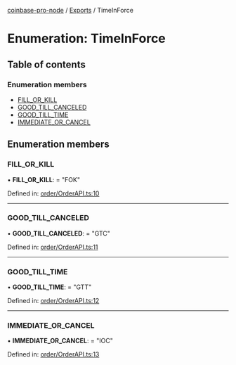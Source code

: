 [coinbase-pro-node](../README.md) / [Exports](../modules.md) / TimeInForce

# Enumeration: TimeInForce

## Table of contents

### Enumeration members

- [FILL_OR_KILL](timeinforce.md#fill_or_kill)
- [GOOD_TILL_CANCELED](timeinforce.md#good_till_canceled)
- [GOOD_TILL_TIME](timeinforce.md#good_till_time)
- [IMMEDIATE_OR_CANCEL](timeinforce.md#immediate_or_cancel)

## Enumeration members

### FILL_OR_KILL

• **FILL_OR_KILL**: = "FOK"

Defined in: [order/OrderAPI.ts:10](https://github.com/bennycode/coinbase-pro-node/blob/1018fbd/src/order/OrderAPI.ts#L10)

---

### GOOD_TILL_CANCELED

• **GOOD_TILL_CANCELED**: = "GTC"

Defined in: [order/OrderAPI.ts:11](https://github.com/bennycode/coinbase-pro-node/blob/1018fbd/src/order/OrderAPI.ts#L11)

---

### GOOD_TILL_TIME

• **GOOD_TILL_TIME**: = "GTT"

Defined in: [order/OrderAPI.ts:12](https://github.com/bennycode/coinbase-pro-node/blob/1018fbd/src/order/OrderAPI.ts#L12)

---

### IMMEDIATE_OR_CANCEL

• **IMMEDIATE_OR_CANCEL**: = "IOC"

Defined in: [order/OrderAPI.ts:13](https://github.com/bennycode/coinbase-pro-node/blob/1018fbd/src/order/OrderAPI.ts#L13)
